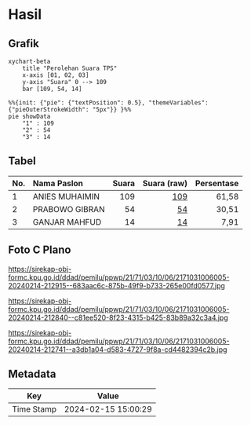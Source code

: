 # Hasil

## Grafik

```mermaid
xychart-beta
    title "Perolehan Suara TPS"
    x-axis [01, 02, 03]
    y-axis "Suara" 0 --> 109
    bar [109, 54, 14]
```

```mermaid
%%{init: {"pie": {"textPosition": 0.5}, "themeVariables": {"pieOuterStrokeWidth": "5px"}} }%%
pie showData
    "1" : 109
    "2" : 54
    "3" : 14
```

## Tabel

| No. | Nama Paslon    | Suara | Suara (raw) | Persentase |
|:--- |:-------------- | -----:| -----------:| ----------:|
| 1   | ANIES MUHAIMIN | 109   | [109][p-1]  | 61,58      |
| 2   | PRABOWO GIBRAN | 54    | [54][p-2]   | 30,51      |
| 3   | GANJAR MAHFUD  | 14    | [14][p-3]   | 7,91       |


[p-1]: https://github.com/gigit-pemilu/pemilu-2024-21-kepulauan-riau/blob/main/pilpres/hitung-suara/sub/21-kepulauan-riau/sub/71-kota-batam/sub/03-sekupang/sub/1006-tiban-baru/sub/005-tps/sub/paslon-1.txt
[p-2]: https://github.com/gigit-pemilu/pemilu-2024-21-kepulauan-riau/blob/main/pilpres/hitung-suara/sub/21-kepulauan-riau/sub/71-kota-batam/sub/03-sekupang/sub/1006-tiban-baru/sub/005-tps/sub/paslon-2.txt
[p-3]: https://github.com/gigit-pemilu/pemilu-2024-21-kepulauan-riau/blob/main/pilpres/hitung-suara/sub/21-kepulauan-riau/sub/71-kota-batam/sub/03-sekupang/sub/1006-tiban-baru/sub/005-tps/sub/paslon-3.txt

## Foto C Plano

https://sirekap-obj-formc.kpu.go.id/ddad/pemilu/ppwp/21/71/03/10/06/2171031006005-20240214-212915--683aac6c-875b-49f9-b733-265e00fd0577.jpg

https://sirekap-obj-formc.kpu.go.id/ddad/pemilu/ppwp/21/71/03/10/06/2171031006005-20240214-212840--c81ee520-8f23-4315-b425-83b89a32c3a4.jpg

https://sirekap-obj-formc.kpu.go.id/ddad/pemilu/ppwp/21/71/03/10/06/2171031006005-20240214-212741--a3db1a04-d583-4727-9f8a-cd4482394c2b.jpg


## Metadata

| Key        | Value               |
| ---------- | ------------------- |
| Time Stamp | 2024-02-15 15:00:29 |




